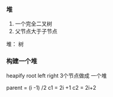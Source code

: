 ### 堆 

1. 一个完全二叉树
2. 父节点大于子节点

堆： 树 


### 构建一个堆

heapify
    root left right 3个节点做成 一个堆



parent = (i -1) /2
c1 = 2i +1 
c2 = 2i+2 




